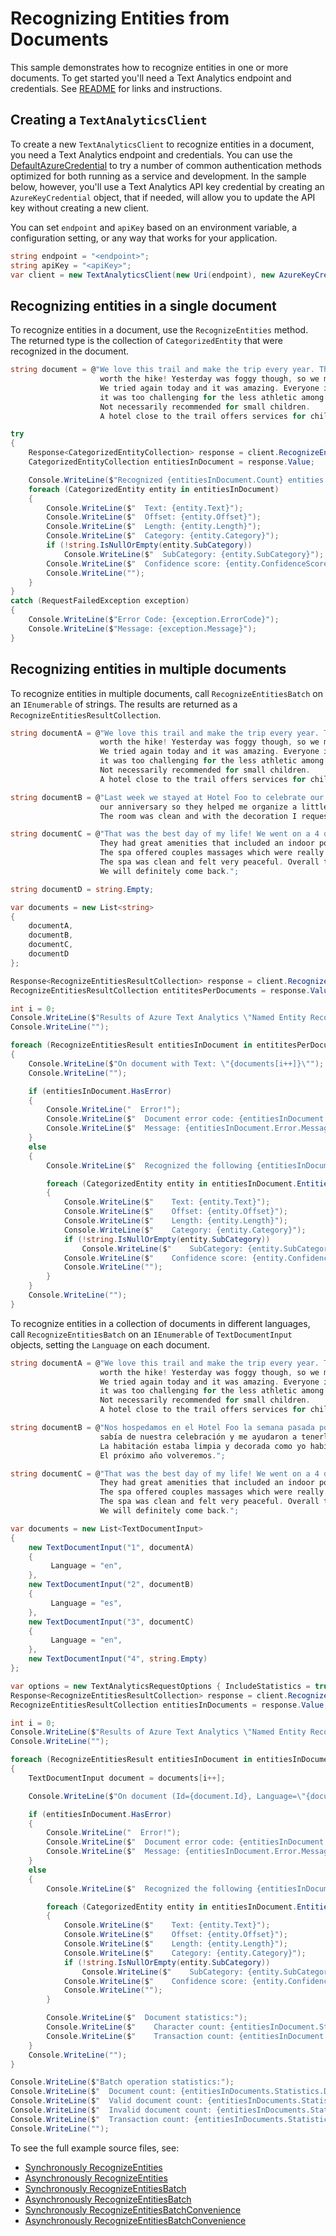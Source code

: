 # Recognizing Entities from Documents
This sample demonstrates how to recognize entities in one or more documents. To get started you'll need a Text Analytics endpoint and credentials.  See [README][README] for links and instructions.

## Creating a `TextAnalyticsClient`

To create a new `TextAnalyticsClient` to recognize entities in a document, you need a Text Analytics endpoint and credentials.  You can use the [DefaultAzureCredential][DefaultAzureCredential] to try a number of common authentication methods optimized for both running as a service and development.  In the sample below, however, you'll use a Text Analytics API key credential by creating an `AzureKeyCredential` object, that if needed, will allow you to update the API key without creating a new client.

You can set `endpoint` and `apiKey` based on an environment variable, a configuration setting, or any way that works for your application.

```C# Snippet:CreateTextAnalyticsClient
string endpoint = "<endpoint>";
string apiKey = "<apiKey>";
var client = new TextAnalyticsClient(new Uri(endpoint), new AzureKeyCredential(apiKey));
```

## Recognizing entities in a single document

To recognize entities in a document, use the `RecognizeEntities` method.  The returned type is the collection of `CategorizedEntity` that were recognized in the document.

```C# Snippet:RecognizeEntities
string document = @"We love this trail and make the trip every year. The views are breathtaking and well
                    worth the hike! Yesterday was foggy though, so we missed the spectacular views.
                    We tried again today and it was amazing. Everyone in my family liked the trail although
                    it was too challenging for the less athletic among us.
                    Not necessarily recommended for small children.
                    A hotel close to the trail offers services for childcare in case you want that.";

try
{
    Response<CategorizedEntityCollection> response = client.RecognizeEntities(document);
    CategorizedEntityCollection entitiesInDocument = response.Value;

    Console.WriteLine($"Recognized {entitiesInDocument.Count} entities:");
    foreach (CategorizedEntity entity in entitiesInDocument)
    {
        Console.WriteLine($"  Text: {entity.Text}");
        Console.WriteLine($"  Offset: {entity.Offset}");
        Console.WriteLine($"  Length: {entity.Length}");
        Console.WriteLine($"  Category: {entity.Category}");
        if (!string.IsNullOrEmpty(entity.SubCategory))
            Console.WriteLine($"  SubCategory: {entity.SubCategory}");
        Console.WriteLine($"  Confidence score: {entity.ConfidenceScore}");
        Console.WriteLine("");
    }
}
catch (RequestFailedException exception)
{
    Console.WriteLine($"Error Code: {exception.ErrorCode}");
    Console.WriteLine($"Message: {exception.Message}");
}
```

## Recognizing entities in multiple documents

To recognize entities in multiple documents, call `RecognizeEntitiesBatch` on an `IEnumerable` of strings.  The results are returned as a `RecognizeEntitiesResultCollection`.

```C# Snippet:TextAnalyticsSample4RecognizeEntitiesConvenience
string documentA = @"We love this trail and make the trip every year. The views are breathtaking and well
                    worth the hike! Yesterday was foggy though, so we missed the spectacular views.
                    We tried again today and it was amazing. Everyone in my family liked the trail although
                    it was too challenging for the less athletic among us.
                    Not necessarily recommended for small children.
                    A hotel close to the trail offers services for childcare in case you want that.";

string documentB = @"Last week we stayed at Hotel Foo to celebrate our anniversary. The staff knew about
                    our anniversary so they helped me organize a little surprise for my partner.
                    The room was clean and with the decoration I requested. It was perfect!";

string documentC = @"That was the best day of my life! We went on a 4 day trip where we stayed at Hotel Foo.
                    They had great amenities that included an indoor pool, a spa, and a bar.
                    The spa offered couples massages which were really good. 
                    The spa was clean and felt very peaceful. Overall the whole experience was great.
                    We will definitely come back.";

string documentD = string.Empty;

var documents = new List<string>
{
    documentA,
    documentB,
    documentC,
    documentD
};

Response<RecognizeEntitiesResultCollection> response = client.RecognizeEntitiesBatch(documents);
RecognizeEntitiesResultCollection entititesPerDocuments = response.Value;

int i = 0;
Console.WriteLine($"Results of Azure Text Analytics \"Named Entity Recognition\" Model, version: \"{entititesPerDocuments.ModelVersion}\"");
Console.WriteLine("");

foreach (RecognizeEntitiesResult entitiesInDocument in entititesPerDocuments)
{
    Console.WriteLine($"On document with Text: \"{documents[i++]}\"");
    Console.WriteLine("");

    if (entitiesInDocument.HasError)
    {
        Console.WriteLine("  Error!");
        Console.WriteLine($"  Document error code: {entitiesInDocument.Error.ErrorCode}.");
        Console.WriteLine($"  Message: {entitiesInDocument.Error.Message}");
    }
    else
    {
        Console.WriteLine($"  Recognized the following {entitiesInDocument.Entities.Count()} entities:");

        foreach (CategorizedEntity entity in entitiesInDocument.Entities)
        {
            Console.WriteLine($"    Text: {entity.Text}");
            Console.WriteLine($"    Offset: {entity.Offset}");
            Console.WriteLine($"    Length: {entity.Length}");
            Console.WriteLine($"    Category: {entity.Category}");
            if (!string.IsNullOrEmpty(entity.SubCategory))
                Console.WriteLine($"    SubCategory: {entity.SubCategory}");
            Console.WriteLine($"    Confidence score: {entity.ConfidenceScore}");
            Console.WriteLine("");
        }
    }
    Console.WriteLine("");
}
```

To recognize entities in a collection of documents in different languages, call `RecognizeEntitiesBatch` on an `IEnumerable` of `TextDocumentInput` objects, setting the `Language` on each document.

```C# Snippet:TextAnalyticsSample4RecognizeEntitiesBatch
string documentA = @"We love this trail and make the trip every year. The views are breathtaking and well
                    worth the hike! Yesterday was foggy though, so we missed the spectacular views.
                    We tried again today and it was amazing. Everyone in my family liked the trail although
                    it was too challenging for the less athletic among us.
                    Not necessarily recommended for small children.
                    A hotel close to the trail offers services for childcare in case you want that.";

string documentB = @"Nos hospedamos en el Hotel Foo la semana pasada por nuestro aniversario. La gerencia
                    sabía de nuestra celebración y me ayudaron a tenerle una sorpresa a mi pareja.
                    La habitación estaba limpia y decorada como yo había pedido. Una gran experiencia.
                    El próximo año volveremos.";

string documentC = @"That was the best day of my life! We went on a 4 day trip where we stayed at Hotel Foo.
                    They had great amenities that included an indoor pool, a spa, and a bar.
                    The spa offered couples massages which were really good. 
                    The spa was clean and felt very peaceful. Overall the whole experience was great.
                    We will definitely come back.";

var documents = new List<TextDocumentInput>
{
    new TextDocumentInput("1", documentA)
    {
         Language = "en",
    },
    new TextDocumentInput("2", documentB)
    {
         Language = "es",
    },
    new TextDocumentInput("3", documentC)
    {
         Language = "en",
    },
    new TextDocumentInput("4", string.Empty)
};

var options = new TextAnalyticsRequestOptions { IncludeStatistics = true };
Response<RecognizeEntitiesResultCollection> response = client.RecognizeEntitiesBatch(documents, options);
RecognizeEntitiesResultCollection entitiesInDocuments = response.Value;

int i = 0;
Console.WriteLine($"Results of Azure Text Analytics \"Named Entity Recognition\" Model, version: \"{entitiesInDocuments.ModelVersion}\"");
Console.WriteLine("");

foreach (RecognizeEntitiesResult entitiesInDocument in entitiesInDocuments)
{
    TextDocumentInput document = documents[i++];

    Console.WriteLine($"On document (Id={document.Id}, Language=\"{document.Language}\"):");

    if (entitiesInDocument.HasError)
    {
        Console.WriteLine("  Error!");
        Console.WriteLine($"  Document error code: {entitiesInDocument.Error.ErrorCode}.");
        Console.WriteLine($"  Message: {entitiesInDocument.Error.Message}");
    }
    else
    {
        Console.WriteLine($"  Recognized the following {entitiesInDocument.Entities.Count()} entities:");

        foreach (CategorizedEntity entity in entitiesInDocument.Entities)
        {
            Console.WriteLine($"    Text: {entity.Text}");
            Console.WriteLine($"    Offset: {entity.Offset}");
            Console.WriteLine($"    Length: {entity.Length}");
            Console.WriteLine($"    Category: {entity.Category}");
            if (!string.IsNullOrEmpty(entity.SubCategory))
                Console.WriteLine($"    SubCategory: {entity.SubCategory}");
            Console.WriteLine($"    Confidence score: {entity.ConfidenceScore}");
            Console.WriteLine("");
        }

        Console.WriteLine($"  Document statistics:");
        Console.WriteLine($"    Character count: {entitiesInDocument.Statistics.CharacterCount}");
        Console.WriteLine($"    Transaction count: {entitiesInDocument.Statistics.TransactionCount}");
    }
    Console.WriteLine("");
}

Console.WriteLine($"Batch operation statistics:");
Console.WriteLine($"  Document count: {entitiesInDocuments.Statistics.DocumentCount}");
Console.WriteLine($"  Valid document count: {entitiesInDocuments.Statistics.ValidDocumentCount}");
Console.WriteLine($"  Invalid document count: {entitiesInDocuments.Statistics.InvalidDocumentCount}");
Console.WriteLine($"  Transaction count: {entitiesInDocuments.Statistics.TransactionCount}");
Console.WriteLine("");
```

To see the full example source files, see:

* [Synchronously RecognizeEntities](https://github.com/Azure/azure-sdk-for-net/blob/main/sdk/textanalytics/Azure.AI.TextAnalytics/tests/samples/Sample4_RecognizeEntities.cs)
* [Asynchronously RecognizeEntities](https://github.com/Azure/azure-sdk-for-net/blob/main/sdk/textanalytics/Azure.AI.TextAnalytics/tests/samples/Sample4_RecognizeEntitiesAsync.cs)
* [Synchronously RecognizeEntitiesBatch](https://github.com/Azure/azure-sdk-for-net/blob/main/sdk/textanalytics/Azure.AI.TextAnalytics/tests/samples/Sample4_RecognizeEntitiesBatch.cs)
* [Asynchronously RecognizeEntitiesBatch](https://github.com/Azure/azure-sdk-for-net/blob/main/sdk/textanalytics/Azure.AI.TextAnalytics/tests/samples/Sample4_RecognizeEntitiesBatchAsync.cs)
* [Synchronously RecognizeEntitiesBatchConvenience](https://github.com/Azure/azure-sdk-for-net/blob/main/sdk/textanalytics/Azure.AI.TextAnalytics/tests/samples/Sample4_RecognizeEntitiesBatchConvenience.cs)
* [Asynchronously RecognizeEntitiesBatchConvenience](https://github.com/Azure/azure-sdk-for-net/blob/main/sdk/textanalytics/Azure.AI.TextAnalytics/tests/samples/Sample4_RecognizeEntitiesBatchConvenienceAsync.cs)

[DefaultAzureCredential]: https://github.com/Azure/azure-sdk-for-net/blob/main/sdk/identity/Azure.Identity/README.md
[README]: https://github.com/Azure/azure-sdk-for-net/blob/main/sdk/textanalytics/Azure.AI.TextAnalytics/README.md